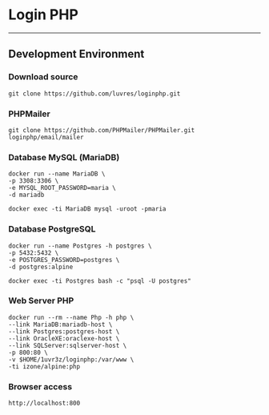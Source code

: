 # Login PHP
-----
## Development Environment

### Download source
```
git clone https://github.com/luvres/loginphp.git
```
### PHPMailer
```
git clone https://github.com/PHPMailer/PHPMailer.git loginphp/email/mailer
```
### Database MySQL (MariaDB)
```
docker run --name MariaDB \
-p 3308:3306 \
-e MYSQL_ROOT_PASSWORD=maria \
-d mariadb
```
```
docker exec -ti MariaDB mysql -uroot -pmaria
```

### Database PostgreSQL
```
docker run --name Postgres -h postgres \
-p 5432:5432 \
-e POSTGRES_PASSWORD=postgres \
-d postgres:alpine
```
```
docker exec -ti Postgres bash -c "psql -U postgres"
```

### Web Server PHP
```
docker run --rm --name Php -h php \
--link MariaDB:mariadb-host \
--link Postgres:postgres-host \
--link OracleXE:oraclexe-host \
--link SQLServer:sqlserver-host \
-p 800:80 \
-v $HOME/1uvr3z/loginphp:/var/www \
-ti izone/alpine:php
```
### Browser access
```
http://localhost:800
```
